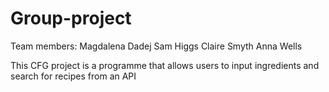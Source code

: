 # Group-project

Team members:
Magdalena Dadej
Sam Higgs
Claire Smyth
Anna Wells

This CFG project is a programme that allows users to input ingredients and search for recipes from an API
